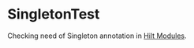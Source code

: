 # SingletonTest

Checking need of Singleton annotation in [Hilt Modules](https://github.com/tminet/SingletonTest/blob/master/app/src/main/java/example/singletontest/di).